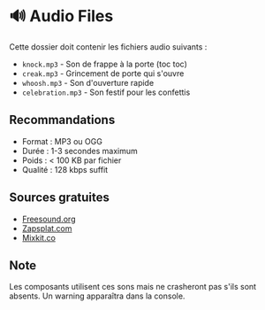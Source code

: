 # 🔊 Audio Files

Cette dossier doit contenir les fichiers audio suivants :

- `knock.mp3` - Son de frappe à la porte (toc toc)
- `creak.mp3` - Grincement de porte qui s'ouvre
- `whoosh.mp3` - Son d'ouverture rapide
- `celebration.mp3` - Son festif pour les confettis

## Recommandations

- Format : MP3 ou OGG
- Durée : 1-3 secondes maximum
- Poids : < 100 KB par fichier
- Qualité : 128 kbps suffit

## Sources gratuites

- [Freesound.org](https://freesound.org/)
- [Zapsplat.com](https://www.zapsplat.com/)
- [Mixkit.co](https://mixkit.co/free-sound-effects/)

## Note

Les composants utilisent ces sons mais ne crasheront pas s'ils sont absents.
Un warning apparaîtra dans la console.
